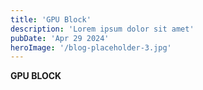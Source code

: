 ```yaml
---
title: 'GPU Block'
description: 'Lorem ipsum dolor sit amet'
pubDate: 'Apr 29 2024'
heroImage: '/blog-placeholder-3.jpg'
---
```


**GPU BLOCK**
